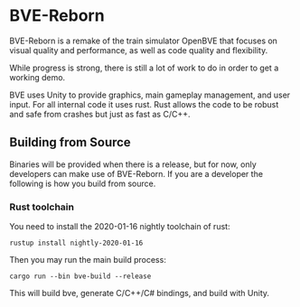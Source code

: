 # BVE-Reborn

BVE-Reborn is a remake of the train simulator OpenBVE that focuses on visual quality and
performance, as well as code quality and flexibility.

While progress is strong, there is still a lot of work to do in order to get a working
demo.

BVE uses Unity to provide graphics, main gameplay management, and user input. For all
internal code it uses rust. Rust allows the code to be robust and safe from crashes
but just as fast as C/C++.

## Building from Source

Binaries will be provided when there is a release, but for now, only developers can
make use of BVE-Reborn. If you are a developer the following is how you build from source.

### Rust toolchain

You need to install the 2020-01-16 nightly toolchain of rust:

```
rustup install nightly-2020-01-16
```

Then you may run the main build process:

```
cargo run --bin bve-build --release
```

This will build bve, generate C/C++/C# bindings, and build with Unity.
